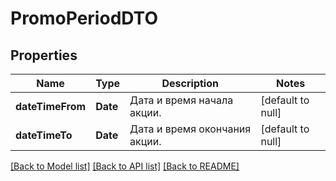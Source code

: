 # PromoPeriodDTO
## Properties

| Name | Type | Description | Notes |
|------------ | ------------- | ------------- | -------------|
| **dateTimeFrom** | **Date** | Дата и время начала акции. | [default to null] |
| **dateTimeTo** | **Date** | Дата и время окончания акции. | [default to null] |

[[Back to Model list]](../README.md#documentation-for-models) [[Back to API list]](../README.md#documentation-for-api-endpoints) [[Back to README]](../README.md)

